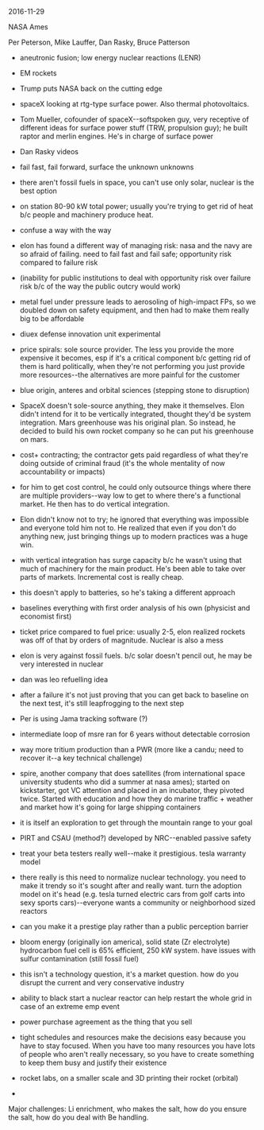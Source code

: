 2016-11-29

NASA Ames

Per Peterson, Mike Lauffer, Dan Rasky, Bruce Patterson

- aneutronic fusion; low energy nuclear reactions (LENR)
- EM rockets
- Trump puts NASA back on the cutting edge
- spaceX looking at rtg-type surface power. Also thermal photovoltaics. 
- Tom Mueller, cofounder of spaceX--softspoken guy, very receptive of different ideas for surface power stuff (TRW, propulsion guy); he built raptor and merlin engines. He's in charge of surface power
- Dan Rasky videos
- fail fast, fail forward, surface the unknown unknowns
- there aren't fossil fuels in space, you can't use only solar, nuclear is the best option
- on station 80-90 kW total power; usually you're trying to get rid of heat b/c people and machinery produce heat. 
- confuse a way with the way
- elon has found a different way of managing risk: nasa and the navy are so afraid of failing. need to fail fast and fail safe; opportunity risk compared to failure risk
- (inability for public institutions to deal with opportunity risk over failure risk b/c of the way the public outcry would work)
- metal fuel under pressure leads to aerosoling of high-impact FPs, so we doubled down on safety equipment, and then had to make them really big to be affordable 
- diuex defense innovation unit experimental
- price spirals: sole source provider. The less you provide the more expensive it becomes, esp if it's a critical component b/c getting rid of them is hard politically, when they're not performing you just provide more resources--the alternatives are more painful for the customer
- blue origin, anteres and orbital sciences (stepping stone to disruption)
- SpaceX doesn't sole-source anything, they make it themselves. Elon didn't intend for it to be vertically integrated, thought they'd be system integration. Mars greenhouse was his original plan. So instead, he decided to build his own rocket company so he can put his greenhouse on mars. 
- cost+ contracting; the contractor gets paid regardless of what they're doing outside of criminal fraud (it's the whole mentality of now accountability or impacts)
- for him to get cost control, he could only outsource things where there are multiple providers--way low to get to where there's a functional market. He then has to do vertical integration. 

- Elon didn't know not to try; he ignored that everything was impossible and everyone told him not to. He realized that even if you don't do anything new, just bringing things up to modern practices was a huge win.
- with vertical integration has surge capacity b/c he wasn't using that much of machinery for the main product. He's been able to take over parts of markets. Incremental cost is really cheap. 
- this doesn't apply to batteries, so he's taking a different approach
- baselines everything with first order analysis of his own (physicist and economist first)
- ticket price compared to fuel price: usually 2-5, elon realized rockets was off of that by orders of magnitude. Nuclear is also a mess
- elon is very against fossil fuels. b/c solar doesn't pencil out, he may be very interested in nuclear
- dan was leo refuelling idea

- after a failure it's not just proving that you can get back to baseline on the next test, it's still leapfrogging to the next step
- Per is using Jama tracking software (?)
- intermediate loop of msre ran for 6 years without detectable corrosion
- way more tritium production than a PWR (more like a candu; need to recover it--a key technical challenge)
- spire, another company that does satellites (from international space university students who did a summer at nasa ames); started on kickstarter, got VC attention and placed in an incubator, they pivoted twice. Started with education and how they do marine traffic + weather and market how it's going for large shipping containers
- it is itself an exploration to get through the mountain range to your goal
- PIRT and CSAU (method?) developed by NRC--enabled passive safety

- treat your beta testers really well--make it prestigious. tesla warranty model
- there really is this need to normalize nuclear technology. you need to make it trendy so it's sought after and really want. turn the adoption model on it's head (e.g. tesla turned electric cars from golf carts into sexy sports cars)--everyone wants a community or neighborhood sized reactors
- can you make it a prestige play rather than a public perception barrier
- bloom energy (originally ion america), solid state (Zr electrolyte) hydrocarbon fuel cell is 65% efficient, 250 kW system. have issues with sulfur contamination (still fossil fuel)
- this isn't a technology question, it's a market question. how do you disrupt the current and very conservative industry
- ability to black start a nuclear reactor can help restart the whole grid in case of an extreme emp event
- power purchase agreement as the thing that you sell
- tight schedules and resources make the decisions easy because you have to stay focused. When you have too many resources you have lots of people who aren't really necessary, so you have to create something to keep them busy and justify their existence
- rocket labs, on a smaller scale and 3D printing their rocket (orbital)
- 
 

Major challenges: Li enrichment, who makes the salt, how do you ensure the salt, how do you deal with Be handling. 



